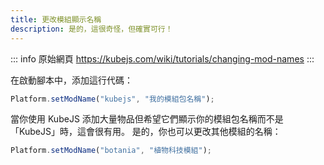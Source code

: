 ```yaml
---
title: 更改模組顯示名稱
description: 是的，這很奇怪，但確實可行！
---
```


::: info 原始網頁
https://kubejs.com/wiki/tutorials/changing-mod-names
:::

在啟動腳本中，添加這行代碼：

```js
Platform.setModName("kubejs", "我的模組包名稱");
```

當你使用 KubeJS 添加大量物品但希望它們顯示你的模組包名稱而不是「KubeJS」時，這會很有用。
是的，你也可以更改其他模組的名稱：

```js
Platform.setModName("botania", "植物科技模組");
```